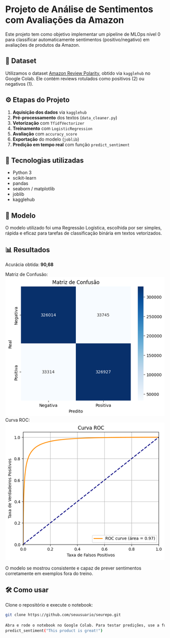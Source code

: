 # Projeto de Análise de Sentimentos com Avaliações da Amazon

Este projeto tem como objetivo implementar um pipeline de MLOps nível 0 para classificar automaticamente sentimentos (positivo/negativo) em avaliações de produtos da Amazon.

## 📂 Dataset

Utilizamos o dataset [Amazon Review Polarity](https://www.kaggle.com/datasets/kritanjalijain/amazon-reviews), obtido via `kagglehub` no Google Colab. Ele contém reviews rotulados como positivos (2) ou negativos (1).

## ⚙️ Etapas do Projeto

1. **Aquisição dos dados** via `kagglehub`
2. **Pré-processamento** dos textos (`data_cleaner.py`)
3. **Vetorização** com `TfidfVectorizer`
4. **Treinamento** com `LogisticRegression`
5. **Avaliação** com `accuracy_score`
6. **Exportação** do modelo (`joblib`)
7. **Predição em tempo real** com função `predict_sentiment`

## 📝 Tecnologias utilizadas
- Python 3
- scikit-learn
- pandas
- seaborn / matplotlib
- joblib
- kagglehub

## 🧠 Modelo

O modelo utilizado foi uma Regressão Logística, escolhida por ser simples, rápida e eficaz para tarefas de classificação binária em textos vetorizados.

## 📊 Resultados

Acurácia obtida: **90,68**

Matriz de Confusão:  
![Confusion Matrix](results/confusion_matrix.png)
Curva ROC:  
![ROC Curve](results/roc_curve.png)

O modelo se mostrou consistente e capaz de prever sentimentos corretamente em exemplos fora do treino.

## 🛠 Como usar

Clone o repositório e execute o notebook:

```bash
git clone https://github.com/seuusuario/seurepo.git

Abra e rode o notebook no Google Colab. Para testar predições, use a função:
predict_sentiment("This product is great!")
